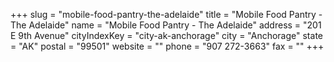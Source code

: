 +++
slug = "mobile-food-pantry-the-adelaide"
title = "Mobile Food Pantry - The Adelaide"
name = "Mobile Food Pantry - The Adelaide"
address = "201 E 9th Avenue"
cityIndexKey = "city-ak-anchorage"
city = "Anchorage"
state = "AK"
postal = "99501"
website = ""
phone = "907 272-3663"
fax = ""
+++
